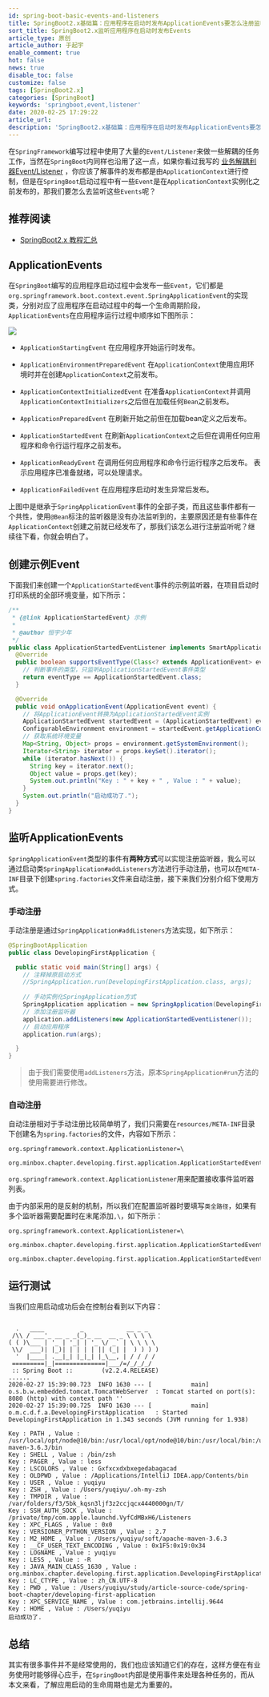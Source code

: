 ```yaml
---
id: spring-boot-basic-events-and-listeners
title: SpringBoot2.x基础篇：应用程序在启动时发布ApplicationEvents要怎么注册监听？
sort_title: SpringBoot2.x监听应用程序在启动时发布Events
article_type: 原创
article_author: 于起宇
enable_comment: true
hot: false
news: true
disable_toc: false
customize: false
tags: [SpringBoot2.x]
categories: [SpringBoot]
keywords: 'springboot,event,listener'
date: 2020-02-25 17:29:22
article_url:
description: 'SpringBoot2.x基础篇：应用程序在启动时发布ApplicationEvents要怎么注册监听？'
---
```


在`SpringFramework`编写过程中使用了大量的`Event/Listener`来做一些解耦的任务工作，当然在`SpringBoot`内同样也沿用了这一点，如果你看过我写的 [业务解耦利器Event/Listener](https://blog.minbox.org/spring-event-listener.html) ，你应该了解事件的发布都是由`ApplicationContext`进行控制，但是在`SpringBoot`启动过程中有一些`Event`是在`ApplicationContext`实例化之前发布的，那我们要怎么去监听这些`Events`呢？

<!--more-->
## 推荐阅读
- [SpringBoot2.x 教程汇总](http://blog.minbox.org/spring-boot-2-x-articles.html)


## ApplicationEvents

在`SpringBoot`编写的应用程序启动过程中会发布一些`Event`，它们都是`org.springframework.boot.context.event.SpringApplicationEvent`的实现类，分别对应了应用程序在启动过程中的每一个生命周期阶段，`ApplicationEvents`在应用程序运行过程中顺序如下图所示：

![](https://blog.minbox.org/images/post/spring-boot-basic-events-and-listeners/ApplicationEvents.png)

- `ApplicationStartingEvent` 在应用程序开始运行时发布。

- `ApplicationEnvironmentPreparedEvent` 在`ApplicationContext`使用应用环境时并在创建`ApplicationContext`之前发布。

- `ApplicationContextInitializedEvent` 在准备`ApplicationContext`并调用`ApplicationContextInitializers`之后但在加载任何`Bean`之前发布。

- `ApplicationPreparedEvent` 在刷新开始之前但在加载bean定义之后发布。

- `ApplicationStartedEvent` 在刷新`ApplicationContext`之后但在调用任何应用程序和命令行运行程序之前发布。

- `ApplicationReadyEvent` 在调用任何应用程序和命令行运行程序之后发布。 表示应用程序已准备就绪，可以处理请求。

- `ApplicationFailedEvent` 在应用程序启动时发生异常后发布。

上图中是继承于`SpringApplicationEvent`事件的全部子类，而且这些事件都有一个共性，使用`@Bean`标注的监听器是没有办法监听到的，主要原因还是有些事件在`ApplicationContext`创建之前就已经发布了，那我们该怎么进行注册监听呢？继续往下看，你就会明白了。

## 创建示例Event

下面我们来创建一个`ApplicationStartedEvent`事件的示例监听器，在项目启动时打印系统的全部环境变量，如下所示：

```java
/**
 * {@link ApplicationStartedEvent} 示例
 *
 * @author 恒宇少年
 */
public class ApplicationStartedEventListener implements SmartApplicationListener {
  @Override
  public boolean supportsEventType(Class<? extends ApplicationEvent> eventType) {
    // 判断事件的类型，只监听ApplicationStartedEvent事件类型
    return eventType == ApplicationStartedEvent.class;
  }

  @Override
  public void onApplicationEvent(ApplicationEvent event) {
    // 将ApplicationEvent转换为ApplicationStartedEvent实例
    ApplicationStartedEvent startedEvent = (ApplicationStartedEvent) event;
    ConfigurableEnvironment environment = startedEvent.getApplicationContext().getEnvironment();
    // 获取系统环境变量
    Map<String, Object> props = environment.getSystemEnvironment();
    Iterator<String> iterator = props.keySet().iterator();
    while (iterator.hasNext()) {
      String key = iterator.next();
      Object value = props.get(key);
      System.out.println("Key : " + key + " , Value : " + value);
    }
    System.out.println("启动成功了.");
  }
}
```



## 监听ApplicationEvents

`SpringApplicationEvent`类型的事件有**两种方式**可以实现注册监听器，我么可以通过启动类`SpringApplication#addListeners`方法进行手动注册，也可以在`META-INF`目录下创建`spring.factories`文件来自动注册，接下来我们分别介绍下使用方式。

### 手动注册

手动注册是通过`SpringApplication#addListeners`方法实现，如下所示：

```java
@SpringBootApplication
public class DevelopingFirstApplication {

  public static void main(String[] args) {
    // 注释掉原启动方式
    //SpringApplication.run(DevelopingFirstApplication.class, args);
	
    // 手动实例化SpringApplication方式
    SpringApplication application = new SpringApplication(DevelopingFirstApplication.class);
    // 添加注册监听器
    application.addListeners(new ApplicationStartedEventListener());
    // 启动应用程序
    application.run(args);

  }
}
```

> 由于我们需要使用`addListeners`方法，原本`SpringApplication#run`方法的使用需要进行修改。

### 自动注册

自动注册相对于手动注册比较简单明了，我们只需要在`resources/META-INF`目录下创建名为`spring.factories`的文件，内容如下所示：

```
org.springframework.context.ApplicationListener=\
  org.minbox.chapter.developing.first.application.ApplicationStartedEventListener
```

`org.springframework.context.ApplicationListener`用来配置接收事件监听器列表。

由于内部采用的是反射的机制，所以我们在配置监听器时要填写`类全路径`，如果有多个监听器需要配置时在末尾添加`,\`，如下所示：

```
org.springframework.context.ApplicationListener=\
  org.minbox.chapter.developing.first.application.ApplicationStartedEventListener,\
  org.minbox.chapter.developing.first.application.ApplicationStartedEventListener
```



## 运行测试

当我们应用启动成功后会在控制台看到以下内容：

```

  .   ____          _            __ _ _
 /\\ / ___'_ __ _ _(_)_ __  __ _ \ \ \ \
( ( )\___ | '_ | '_| | '_ \/ _` | \ \ \ \
 \\/  ___)| |_)| | | | | || (_| |  ) ) ) )
  '  |____| .__|_| |_|_| |_\__, | / / / /
 =========|_|==============|___/=/_/_/_/
 :: Spring Boot ::        (v2.2.4.RELEASE)
......
2020-02-27 15:39:00.723  INFO 1630 --- [           main] o.s.b.w.embedded.tomcat.TomcatWebServer  : Tomcat started on port(s): 8080 (http) with context path ''
2020-02-27 15:39:00.725  INFO 1630 --- [           main] o.m.c.d.f.a.DevelopingFirstApplication   : Started DevelopingFirstApplication in 1.343 seconds (JVM running for 1.938)

Key : PATH , Value : /usr/local/opt/node@10/bin:/usr/local/opt/node@10/bin:/usr/local/bin:/usr/bin:/bin:/usr/sbin:/sbin:/usr/local/MacGPG2/bin:/Users/yuqiyu/soft/apache-maven-3.6.3/bin
Key : SHELL , Value : /bin/zsh
Key : PAGER , Value : less
Key : LSCOLORS , Value : Gxfxcxdxbxegedabagacad
Key : OLDPWD , Value : /Applications/IntelliJ IDEA.app/Contents/bin
Key : USER , Value : yuqiyu
Key : ZSH , Value : /Users/yuqiyu/.oh-my-zsh
Key : TMPDIR , Value : /var/folders/f3/5bk_kqsn3ljf3z2ccjqcx4440000gn/T/
Key : SSH_AUTH_SOCK , Value : /private/tmp/com.apple.launchd.VyfCdMBxH6/Listeners
Key : XPC_FLAGS , Value : 0x0
Key : VERSIONER_PYTHON_VERSION , Value : 2.7
Key : M2_HOME , Value : /Users/yuqiyu/soft/apache-maven-3.6.3
Key : __CF_USER_TEXT_ENCODING , Value : 0x1F5:0x19:0x34
Key : LOGNAME , Value : yuqiyu
Key : LESS , Value : -R
Key : JAVA_MAIN_CLASS_1630 , Value : org.minbox.chapter.developing.first.application.DevelopingFirstApplication
Key : LC_CTYPE , Value : zh_CN.UTF-8
Key : PWD , Value : /Users/yuqiyu/study/article-source-code/spring-boot-chapter/developing-first-application
Key : XPC_SERVICE_NAME , Value : com.jetbrains.intellij.9644
Key : HOME , Value : /Users/yuqiyu
启动成功了.

```



## 总结

其实有很多事件并不是经常使用的，我们也应该知道它们的存在，这样方便在有业务使用时能够得心应手，在`SpringBoot`内部是使用事件来处理各种任务的，而从本文来看，了解应用启动的生命周期也是尤为重要的。